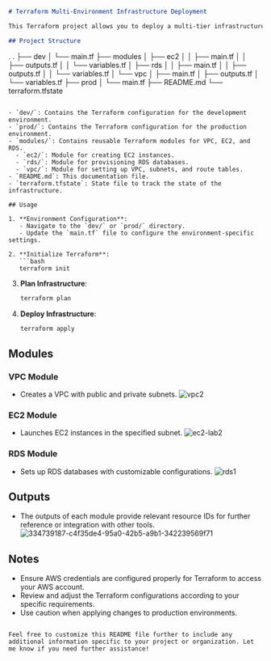 
```markdown
# Terraform Multi-Environment Infrastructure Deployment

This Terraform project allows you to deploy a multi-tier infrastructure consisting of a VPC with EC2 instances and RDS databases in different environments (dev and prod). It uses Terraform modules for reusable infrastructure components.

## Project Structure

```
.
.
├── dev
│ └── main.tf
├── modules
│ ├── ec2
│ │ ├── main.tf
│ │ ├── outputs.tf
│ │ └── variables.tf
│ ├── rds
│ │ ├── main.tf
│ │ ├── outputs.tf
│ │ └── variables.tf
│ └── vpc
│ ├── main.tf
│ ├── outputs.tf
│ └── variables.tf
├── prod
│ └── main.tf
├── README.md
└── terraform.tfstate
```

- `dev/`: Contains the Terraform configuration for the development environment.
- `prod/`: Contains the Terraform configuration for the production environment.
- `modules/`: Contains reusable Terraform modules for VPC, EC2, and RDS.
  - `ec2/`: Module for creating EC2 instances.
  - `rds/`: Module for provisioning RDS databases.
  - `vpc/`: Module for setting up VPC, subnets, and route tables.
- `README.md`: This documentation file.
- `terraform.tfstate`: State file to track the state of the infrastructure.

## Usage

1. **Environment Configuration**: 
   - Navigate to the `dev/` or `prod/` directory.
   - Update the `main.tf` file to configure the environment-specific settings.
  
2. **Initialize Terraform**:
   ```bash
   terraform init
   ```

3. **Plan Infrastructure**:
   ```bash
   terraform plan
   ```

4. **Deploy Infrastructure**:
   ```bash
   terraform apply
   ```

## Modules

### VPC Module

- Creates a VPC with public and private subnets.
  ![vpc2](https://github.com/Mostafayouni/ivolvetraining/assets/105316729/1d7cc78e-46f2-4908-b60c-3b6db9fe7167)


### EC2 Module

- Launches EC2 instances in the specified subnet.
  ![ec2-lab2](https://github.com/Mostafayouni/ivolvetraining/assets/105316729/ad0a7331-0eec-49cb-9f63-2fbec4c74b43)


### RDS Module

- Sets up RDS databases with customizable configurations.
  ![rds1](https://github.com/Mostafayouni/ivolvetraining/assets/105316729/6ff88d3f-d807-48b3-8579-03bd00795203)


## Outputs

- The outputs of each module provide relevant resource IDs for further reference or integration with other tools.
  ![334739187-c4f35de4-95a0-42b5-a9b1-342239569f71](https://github.com/Mostafayouni/ivolvetraining/assets/105316729/e674d7d3-2aea-4420-92d8-f52ce2a1ca4e)


## Notes

- Ensure AWS credentials are configured properly for Terraform to access your AWS account.
- Review and adjust the Terraform configurations according to your specific requirements.
- Use caution when applying changes to production environments.

```

Feel free to customize this README file further to include any additional information specific to your project or organization. Let me know if you need further assistance!
